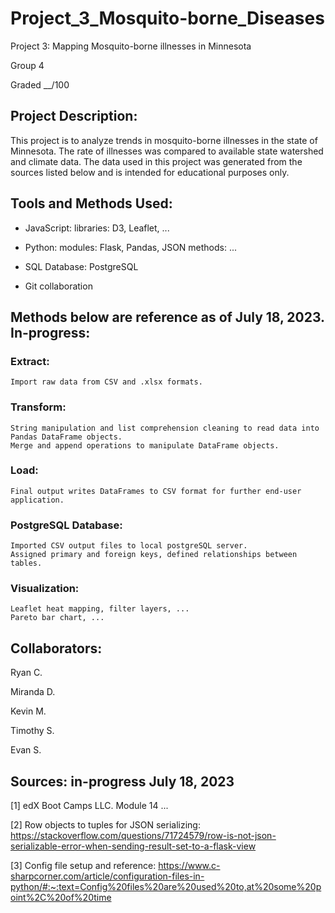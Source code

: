 # Project_3_Mosquito-borne_Diseases
Project 3: Mapping Mosquito-borne illnesses in Minnesota

Group 4

Graded __/100


## Project Description:
This project is to analyze trends in mosquito-borne illnesses in the state of Minnesota. The rate of illnesses was compared to available state watershed and climate data.
	The data used in this project was generated from the sources listed below and is intended for educational purposes only.


## Tools and Methods Used:

- JavaScript:
	libraries: D3, Leaflet, ...

- Python:
	modules: Flask, Pandas, JSON
	methods: ...

- SQL Database: 
	PostgreSQL

- Git collaboration


## Methods below are reference as of July 18, 2023. In-progress:
### Extract:
	Import raw data from CSV and .xlsx formats. 

### Transform:
	String manipulation and list comprehension cleaning to read data into Pandas DataFrame objects.
	Merge and append operations to manipulate DataFrame objects.

### Load:
	Final output writes DataFrames to CSV format for further end-user application.


### PostgreSQL Database:
	Imported CSV output files to local postgreSQL server.
	Assigned primary and foreign keys, defined relationships between tables.

### Visualization:
	Leaflet heat mapping, filter layers, ...
	Pareto bar chart, ...


## Collaborators:
Ryan C.

Miranda D.

Kevin M.

Timothy S.

Evan S.


## Sources: in-progress July 18, 2023
[1] edX Boot Camps LLC. Module 14 ...

[2] Row objects to tuples for JSON serializing:
	https://stackoverflow.com/questions/71724579/row-is-not-json-serializable-error-when-sending-result-set-to-a-flask-view

[3] Config file setup and reference:
	https://www.c-sharpcorner.com/article/configuration-files-in-python/#:~:text=Config%20files%20are%20used%20to,at%20some%20point%2C%20of%20time